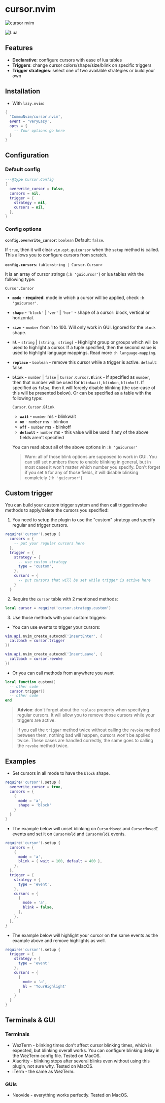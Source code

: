 # cursor.nvim

![cursor nvim](https://github.com/CommuNvim/cursor.nvim/assets/80093436/a163e0f1-07fd-4816-a11a-33a09d0cef33)

![Lua](https://img.shields.io/badge/Made%20with%20Lua-blueviolet.svg?style=for-the-badge&logo=lua)

## Features

- **Declarative**: configure cursors with ease of lua tables
- **Triggers**: change cursor colors/shape/size/blink on specific triggers
- **Trigger strategies**: select one of two available strategies or build your own

## Installation

- With `lazy.nvim`: 
```lua
{
  'CommuNvim/cursor.nvim',
  event = 'VeryLazy',
  opts = {
    -- Your options go here
  }
}
```

## Configuration

### Default config

```lua
---@type Cursor.Config
{
  overwrite_cursor = false,
  cursors = nil,
  trigger = {
    strategy = nil,
    cursors = nil,
  },
}
```

### Config options

**`config.overwrite_cursor`**: `boolean`
Default: `false`.

If `true`, then it will clear `vim.opt.guicursor` when the `setup` method is called. This allows you to configure
cursors from scratch.

**`config.cursors`**: `table<string | Cursor.Cursor>`

It is an array of cursor strings (`:h 'guicursor'`) or lua tables with the following type:

`Cursor.Cursor`

- **`mode`** - **required**. mode in which a cursor will be applied, check `:h 'guicursor'`.
- **`shape`** - `'block'` | `'ver'` | `'hor'` - shape of a cursor: block, vertical or horizontal.
- **`size`** - `number` from 1 to 100. Will only work in GUI. Ignored for the `block` shape.
- **`hl`** - `string` | `[string, string]` - Highlight group or groups which will be used to highlight a cursor. If a tuple specified, then the second
value is used to highlight language mappings. Read more `:h language-mapping`.
- **`replace`** - `boolean` - remove this cursor while a trigger is active. `default`: false.
- **`blink`** - `number` | `false` | `Cursor.Cursor.Blink` - If specified as `number`, then that number will be used for `blinkwait`, `blinkon`, `blinkoff`.
If specified as `false`, then it will forcely disable blinking (the use-case of this will be presented below). Or can be specified as a table with the following type:

  `Cursor.Cursor.Blink`
    - **`wait`** - `number` ms - blinkwait
    - **`on`** - `number` ms - blinkon
    - **`off`** - `number` ms - blinkoff
    - **`default`** - `number` ms - this value will be used if any of the above fields aren't specified

  You can read about all of the above options in `:h 'guicursor'`
  
  > Warn: all of those blink options are supposed to work in GUI. You can still set numbers there to enable blinking in general,
  > but in most cases it won't matter which number you specify. Don't forget if you set `0` for any of those fields, it will
  > disable blinking completely (`:h 'guicursor'`)

## Custom trigger
You can build your custom trigger system and then call trigger/revoke methods to apply/delete the cursors you specified:

1. You need to setup the plugin to use the "custom" strategy and specify regular and trigger cursors.

```lua
require('cursor').setup {
  cursors = {
    -- put your regular cursors here
  },
  trigger = {
    strategy = {
      -- use custom strategy
      type = 'custom',
    },
    cursors = {
      -- put cursors that will be set while trigger is active here
    }
  }
```

2. Require the `cursor` table with 2 mentioned methods:

```lua
local cursor = require('cursor.strategy.custom')
```

3. Use those methods with your custom triggers:
  - You can use events to trigger your cursors:
  ```lua
  vim.api.nvim_create_autocmd('InsertEnter', {
    callback = cursor.trigger
  })

  vim.api.nvim_create_autocmd('InsertLeave', {
    callback = cursor.revoke
  })
  ```
  - Or you can call methods from anywhere you want
  ```lua
  local function custom()
    -- other code
    cursor.trigger()
    -- other code
  end
  ```

> **Advice**: don't forget about the `replace` property when specifying regular cursors. It will allow you
> to remove those cursors while your triggers are active.

> If you call the `trigger` method twice without calling the `revoke` method between them, nothing bad will happen, cursors won't be applied twice.
> These cases are handled correctly, the same goes to calling the `revoke` method twice.

## Examples

- Set cursors in all mode to have the `block` shape.

```lua
require('cursor').setup {
  overwrite_cursor = true,
  cursors = {
    {
      mode = 'a',
      shape = 'block'
    }
  }
}
```

- The example below will unset blinking on `CursorMoved` and `CursorMovedI` events and set it on `CursorHold` and `CursorHoldI` events.

```lua
require('cursor').setup {
  cursors = {
    {
      mode = 'a',
      blink = { wait = 100, default = 400 },
    },
  },
  trigger = {
    strategy = {
      type = 'event',
    },
    cursors = {
      {
        mode = 'a',
        blink = false,
      },
    },
  },
}
```

- The example below will highlight your cursor on the same events as the example above and remove highlights as well.

```lua
require('cursor').setup {
  trigger = {
    strategy = {
      type = 'event'
    },
    cursors = {
      {
        mode = 'a',
        hl = 'YourHighlight'
      }
    }
  }
}
```
      

## Terminals & GUI

### Terminals

- WezTerm - blinking times don't affect cursor blinking times, which is expected, but blinking overall works. You can configure blinking delay in the WezTerm config file. Tested on MacOS.
- Alacritty - blinking stops after several blinks even without using this plugin, not sure why. Tested on MacOS.
- iTerm - the same as WezTerm.

### GUIs

- Neovide - everything works perfectly. Tested on MacOS.
